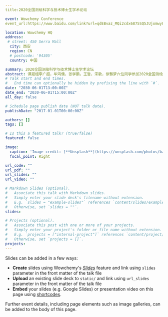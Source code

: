```yaml
---
title:2020全国测绘科学与技术博士生学术论坛

event: Wowchemy Conference
event_url:https://www.baidu.com/link?url=qdEBvaz_MQi2cdx6875SQ5JUjomwy8c0wlUd5JbxYzUaUFQ5BvuOyaycALyy1yBLCdRGDFem7pIX8OP7B0ug2HmThBzNxGp-EEWZrL3GhUGuAbauphgMyK77yIGws0ARU3_msaGodL0LsVBNC8Mvb_&wd=&eqid=b0cacacf0030af4f0000000260a26016

location: Wowchemy HQ
address:
 # street: 450 Serra Mall
  city: 西安
  region: CN
  # postcode: '94305'
  country: 中国

summary: 2020全国测绘科学与技术博士生学术论坛
abstract: 课题组李广超，毕鸿儒，张学鹏，王哲，宋歌，徐雅梦六位同学参加2020全国测绘科学与技术博士生学术论坛
# Talk start and end times.
#   End time can optionally be hidden by prefixing the line with `#`.
date: "2030-06-01T13:00:00Z"
date_end: "2030-06-01T15:00:00Z"
all_day: false

# Schedule page publish date (NOT talk date).
publishDate: "2017-01-01T00:00:00Z"

authors: []
tags: []

# Is this a featured talk? (true/false)
featured: false

image:
  caption: 'Image credit: [**Unsplash**](https://unsplash.com/photos/bzdhc5b3Bxs)'
  focal_point: Right

url_code: ""
url_pdf: ""
url_slides: ""
url_video: ""

# Markdown Slides (optional).
#   Associate this talk with Markdown slides.
#   Simply enter your slide deck's filename without extension.
#   E.g. `slides = "example-slides"` references `content/slides/example-slides.md`.
#   Otherwise, set `slides = ""`.
slides:

# Projects (optional).
#   Associate this post with one or more of your projects.
#   Simply enter your project's folder or file name without extension.
#   E.g. `projects = ["internal-project"]` references `content/project/deep-learning/index.md`.
#   Otherwise, set `projects = []`.
projects:
---
```


Slides can be added in a few ways:

- **Create** slides using Wowchemy's [*Slides*](https://wowchemy.com/docs/managing-content/#create-slides) feature and link using `slides` parameter in the front matter of the talk file
- **Upload** an existing slide deck to `static/` and link using `url_slides` parameter in the front matter of the talk file
- **Embed** your slides (e.g. Google Slides) or presentation video on this page using [shortcodes](https://wowchemy.com/docs/writing-markdown-latex/).

Further event details, including page elements such as image galleries, can be added to the body of this page.
